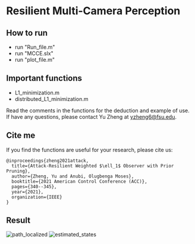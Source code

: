 # Resilient Multi-Camera Perception

## How to run
- run "Run_file.m"
- run "MCCE.slx"
- run "plot_file.m"

## Important functions
- L1_minimization.m
- distributed_L1_minimization.m

Read the comments in the functions for the deduction and example of use. If have any questions, please contact Yu Zheng at yzheng6@fsu.edu.

## Cite me
If you find the functions are useful for your research, please cite us:
```
@inproceedings{zheng2021attack,
  title={Attack-Resilient Weighted $\ell_1$ Observer with Prior Pruning},
  author={Zheng, Yu and Anubi, Olugbenga Moses},
  booktitle={2021 American Control Conference (ACC)},
  pages={340--345},
  year={2021},
  organization={IEEE}
}
```

## Result
![path_localized](https://github.com/ZYblend/Resilient-Distributed-L1-Estimation/assets/36635562/d526878d-4ece-4bd3-b0a6-73232cfa2350)
![estimated_states](https://github.com/ZYblend/Resilient-Distributed-L1-Estimation/assets/36635562/4e1bb4ce-d36a-4fcc-9379-0b58a6b64b7c)
